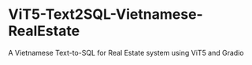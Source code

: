 # ViT5-Text2SQL-Vietnamese-RealEstate
A Vietnamese Text-to-SQL for Real Estate system using ViT5 and Gradio
